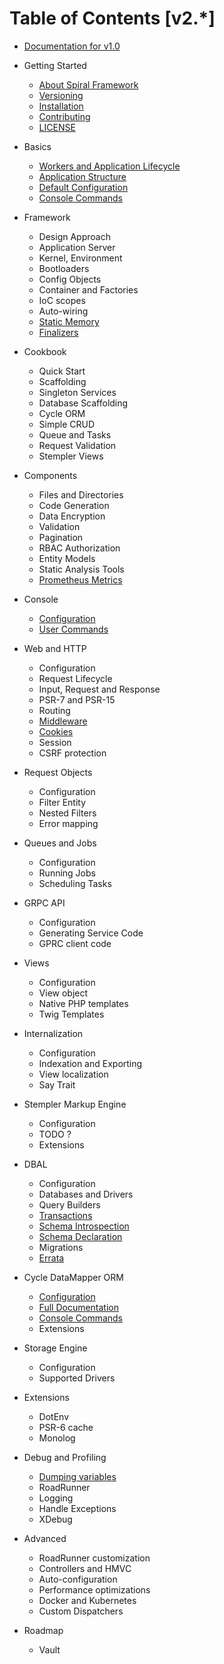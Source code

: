 # Table of Contents [v2.*]

* [Documentation for v1.0](https://github.com/spiral/docs/tree/master)

* Getting Started
    * [About Spiral Framework](about/spiral.md)
    * [Versioning](about/semver.md)
    * [Installation](about/install.md)
    * [Contributing](about/contributing.md)
    * [LICENSE](license.md)
* Basics
    * [Workers and Application Lifecycle](basic/workers.md)
    * [Application Structure](basic/structure.md)
    * [Default Configuration](basic/configuration.md)
    * [Console Commands](basic/commands.md)
* Framework
    * Design Approach
    * Application Server
    * Kernel, Environment
    * Bootloaders
    * Config Objects
    * Container and Factories    
    * IoC scopes
    * Auto-wiring
    * [Static Memory](framework/memory.md)
    * [Finalizers](framework/finalizers.md)
* Cookbook
    * Quick Start
    * Scaffolding
    * Singleton Services
    * Database Scaffolding
    * Cycle ORM
    * Simple CRUD
    * Queue and Tasks
    * Request Validation
    * Stempler Views
* Components
    * Files and Directories
    * Code Generation
    * Data Encryption
    * Validation
    * Pagination
    * RBAC Authorization
    * Entity Models
    * Static Analysis Tools
    * [Prometheus Metrics](component/metrics.md)
* Console
    * [Configuration](console/configuration.md)
    * [User Commands](console/commands.md)
* Web and HTTP
    * Configuration
    * Request Lifecycle
    * Input, Request and Response
    * PSR-7 and PSR-15 
    * Routing
    * [Middleware](http/middleware.md)
    * [Cookies](http/cookies.md)
    * Session
    * CSRF protection
* Request Objects
    * Configuration
    * Filter Entity
    * Nested Filters
    * Error mapping
* Queues and Jobs
    * Configuration
    * Running Jobs
    * Scheduling Tasks
* GRPC API
    * Configuration
    * Generating Service Code
    * GPRC client code
* Views
    * Configuration
    * View object
    * Native PHP templates
    * Twig Templates
* Internalization
    * Configuration
    * Indexation and Exporting
    * View localization
    * Say Trait
* Stempler Markup Engine
    * Configuration
    * TODO ?
    * Extensions
* DBAL
    * Configuration
    * Databases and Drivers
    * Query Builders
    * [Transactions](database/transactions.md)
    * [Schema Introspection](database/introspection.md)
    * [Schema Declaration](database/declaration.md)
    * Migrations
    * [Errata](database/errata.md)
* Cycle DataMapper ORM
    * [Configuration](cycle/configuration.md)
    * [Full Documentation](cycle/documentation.md)
    * [Console Commands](cycle/commands.md)
    * Extensions
* Storage Engine 
    * Configuration
    * Supported Drivers
* Extensions
    * DotEnv
    * PSR-6 cache
    * Monolog
* Debug and Profiling
    * [Dumping variables](debug/dumps.md)
    * RoadRunner
    * Logging
    * Handle Exceptions
    * XDebug
* Advanced
    * RoadRunner customization
    * Controllers and HMVC 
    * Auto-configuration
    * Performance optimizations
    * Docker and Kubernetes
    * Custom Dispatchers
* Roadmap
    * Vault

